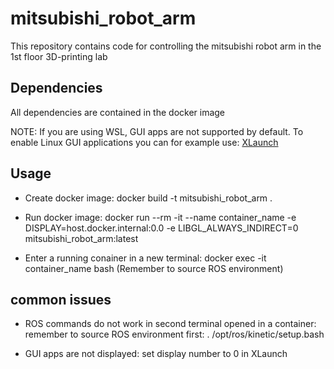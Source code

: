 # mitsubishi_robot_arm
This repository contains code for controlling the mitsubishi robot arm in the 1st floor 3D-printing lab

## Dependencies
All dependencies are contained in the docker image

NOTE: If you are using WSL, GUI apps are not supported by default. To enable Linux GUI applications you can for example use: [XLaunch](https://sourceforge.net/projects/vcxsrv/)

## Usage

- Create docker image:
docker build -t mitsubishi_robot_arm .

- Run docker image:
docker run --rm -it  --name container_name -e DISPLAY=host.docker.internal:0.0 -e LIBGL_ALWAYS_INDIRECT=0 mitsubishi_robot_arm:latest

- Enter a running conainer in a new terminal:
docker exec -it container_name bash
(Remember to source ROS environment)

## common issues
- ROS commands do not work in second terminal opened in a container: remember to source ROS environment first: . /opt/ros/kinetic/setup.bash

- GUI apps are not displayed: set display number to 0 in XLaunch